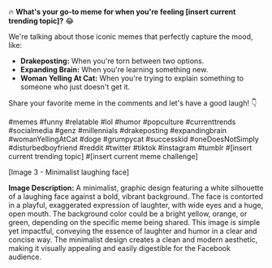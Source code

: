 🔥 **What's your go-to meme for when you're feeling [insert current trending topic]?**  😂  

We're talking about those iconic memes that perfectly capture the mood, like:

* **Drakeposting:**  When you're torn between two options. 
* **Expanding Brain:**  When you're learning something new. 
* **Woman Yelling At Cat:**  When you're trying to explain something to someone who just doesn't get it. 

Share your favorite meme in the comments and let's have a good laugh! 👇

#memes #funny #relatable #lol #humor #popculture #currenttrends #socialmedia #genz #millennials #drakeposting #expandingbrain #womanYellingAtCat #doge #grumpycat #successkid #oneDoesNotSimply #disturbedboyfriend #reddit #twitter #tiktok #instagram #tumblr #[insert current trending topic] #[insert current meme challenge]

[Image 3 - Minimalist laughing face]

**Image Description:** A minimalist, graphic design featuring a white silhouette of a laughing face against a bold, vibrant background. The face is contorted in a playful, exaggerated expression of laughter, with wide eyes and a huge, open mouth.  The background color could be a bright yellow, orange, or green, depending on the specific meme being shared.  This image is simple yet impactful, conveying the essence of laughter and humor in a clear and concise way.  The minimalist design creates a clean and modern aesthetic, making it visually appealing and easily digestible for the Facebook audience.